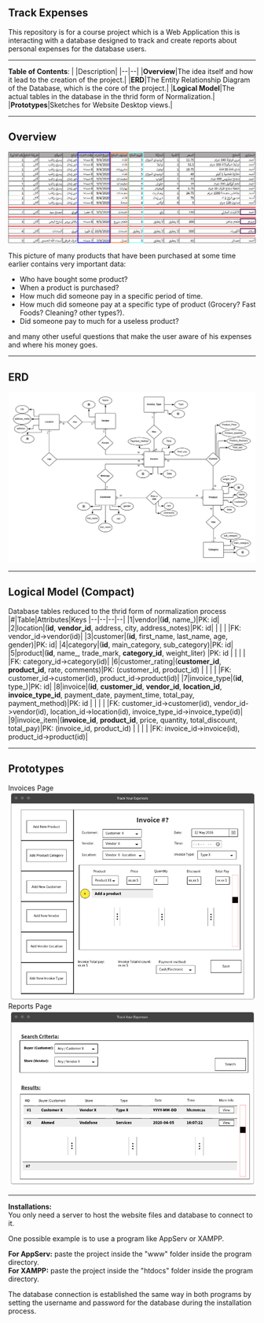 ## Track Expenses
This repository is for a course project which is a Web Application this is interacting with a database designed to track and create reports about personal expenses for the database users.
___
**Table of Contents**:
|  |Description|
|--|--|
|**Overview**|The idea itself and how it lead to the creation of the project.|
|**ERD**|The Entity Relationship Diagram of the Database, which is the core of the project.|
|**Logical Model**|The actual tables in the database in the thrid form of Normalization.|
|**Prototypes**|Sketches for Website Desktop views.|
___
## Overview
![The big picture of expenses and invoices](database/images/general_overview.png)

This picture of many products that have been purchased at some time earlier contains very important data:
- Who have bought some product?
- When a product is purchased?
- How much did someone pay in a specific period of time.
- How much did someone pay at a specific type of product (Grocery? Fast Foods? Cleaning? other types?).
- Did someone pay to much for a useless product?

and many other useful questions that make the user aware of his expenses and where his money goes.
___
## ERD
![Conceptual Model](database/images/Conceptual%20Model_V5.png)
___
## Logical Model (Compact)
Database tables reduced to the thrid form of normalization process
|#|Table|Attributes|Keys
|--|--|--|--|
|1|vendor|(**id**, name_)|PK: id|
|2|location|(**id**, **vendor_id**, address, city, address_notes)|PK: id|
| |               |                                                 |FK: vendor_id->vendor(id)|
|3|customer|(**id**, first_name, last_name, age, gender)|PK: id|
|4|category|(**id**, main_category, sub_category)|PK: id|
|5|product|(**id**, name_, trade_mark, **category_id**, weight_liter) |PK: id                       |
| |               |                                                   |FK: category_id->category(id)|
|6|customer_rating|(**customer_id**, **product_id**, rate, comments)|PK: (customer_id, product_id)                         |
| |               |                                                 |FK: customer_id->customer(id), product_id->product(id)|
|7|invoice_type|(**id**, type_)|PK: id|
|8|invoice|(**id**, **customer_id**, **vendor_id**, **location_id**, **invoice_type_id**, payment_date, payment_time, total_pay, payment_method)|PK: id                                              |
| |               |                                                                                       |FK: customer_id->customer(id), vendor_id->vendor(id), location_id->location(id), invoice_type_id->invoice_type(id)|
|9|invoice_item|(**invoice_id**, **product_id**, price, quantity, total_discount, total_pay)|PK: (invoice_id, product_id)                        |
| |               |                                                                         |FK: invoice_id->invoice(id), product_id->product(id)|
___
## Prototypes
Invoices Page
![Invoice Page](database/images/invoice_page.png)
Reports Page
![Invoice Page](database/images/report_page.png)
___
**Installations:**\
You only need a server to host the website files and database to connect to it.

One possible example is to use a program like AppServ or XAMPP.

**For AppServ:** paste the project inside the "www" folder inside the program directory.\
**For XAMPP:** paste the project inside the "htdocs" folder inside the program directory.

The database connection is established the same way in both programs by setting the username and password for the database during the installation process.
